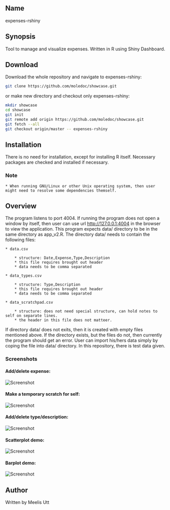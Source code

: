 ## Name 

expenses-rshiny

## Synopsis 

Tool to manage and visualize expenses. Written in R using Shiny Dashboard.

## Download

Download the whole repository and navigate to expenses-rshiny:

```sh
git clone https://github.com/moledoc/showcase.git
```

or make new directory and checkout only expenses-rshiny:

```sh
mkdir showcase
cd showcase
git init
git remote add origin https://github.com/moledoc/showcase.git
git fetch --all
git checkout origin/master -- expenses-rshiny
```

## Installation

There is no need for installation, except for installing R itself.
Necessary packages are checked and installed if necessary.


### Note

	* When running GNU/Linux or other Unix operating system, then user might need to resolve some dependencies themself.

## Overview

The program listens to port 4004. If running the program does not open a window by itself, then user can use url http://127.0.0.1:4004 in the browser to view the application. This program expects data/ directory to be in the same directory as app_v2.R. The directory data/ needs to contain the following files:

	* data.csv
	
		* structure: Date,Expense,Type,Description
		* this file requires brought out header
		* data needs to be comma separated
	
	* data_types.csv

		* structure: Type,Description
		* this file requires brought out header
		* data needs to be comma separated
	
	* data_scratchpad.csv
	
		* structure: does not need special structure, can hold notes to self on separate lines.
		* the header in this file does not matteer.
		
If directory data/ does not exits, then it is created with empty files mentioned above. If the directory exists, but the files do not, then currently the program should get an error.
User can import his/hers data simply by coping the file into data/ directory.
In this repository, there is test data given.

### Screenshots

#### Add/delete expense:

![Screenshot](https://github.com/moledoc/showcase/blob/master/expenses-rshiny/README_images/add_expense.png)

#### Make a temporary scratch for self:

![Screenshot](https://github.com/moledoc/showcase/blob/master/expenses-rshiny/README_images/scratchpad.png)

#### Add/delete type/description:

![Screenshot](https://github.com/moledoc/showcase/blob/master/expenses-rshiny/README_images/add_type_desc.png)

#### Scatterplot demo:

![Screenshot](https://github.com/moledoc/showcase/blob/master/expenses-rshiny/README_images/scatterplot.png)
		
#### Barplot demo:

![Screenshot](https://github.com/moledoc/showcase/blob/master/expenses-rshiny/README_images/barplot.png)

## Author

Written by Meelis Utt
